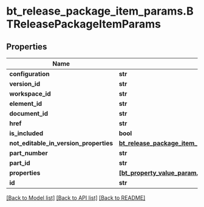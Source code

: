 # bt_release_package_item_params.BTReleasePackageItemParams

## Properties
Name | Type | Description | Notes
------------ | ------------- | ------------- | -------------
**configuration** | **str** |  | [optional] 
**version_id** | **str** |  | [optional] 
**workspace_id** | **str** |  | [optional] 
**element_id** | **str** |  | [optional] 
**document_id** | **str** |  | [optional] 
**href** | **str** |  | [optional] 
**is_included** | **bool** |  | [optional] 
**not_editable_in_version_properties** | [**bt_release_package_item_params_not_editable_in_version_properties.BTReleasePackageItemParamsNotEditableInVersionProperties**](BTReleasePackageItemParamsNotEditableInVersionProperties.md) |  | [optional] 
**part_number** | **str** |  | [optional] 
**part_id** | **str** |  | [optional] 
**properties** | [**[bt_property_value_param.BTPropertyValueParam]**](BTPropertyValueParam.md) |  | [optional] 
**id** | **str** |  | [optional] 

[[Back to Model list]](../README.md#documentation-for-models) [[Back to API list]](../README.md#documentation-for-api-endpoints) [[Back to README]](../README.md)



